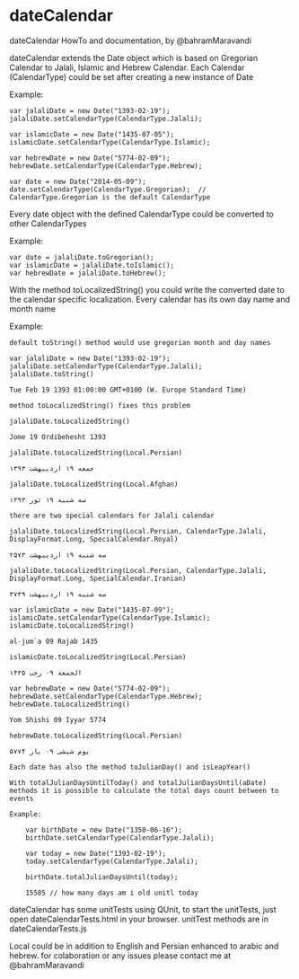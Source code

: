 dateCalendar
============

dateCalendar HowTo and documentation, by @bahramMaravandi 


dateCalendar extends the Date object which is based on Gregorian Calendar to Jalali, Islamic and Hebrew Calendar. Each Calendar (CalendarType) could be set after creating a new instance of Date

Example: 

	var jalaliDate = new Date("1393-02-19");
	jalaliDate.setCalendarType(CalendarType.Jalali);

	var islamicDate = new Date("1435-07-05");
	islamicDate.setCalendarType(CalendarType.Islamic);

	var hebrewDate = new Date("5774-02-09");
	hebrewDate.setCalendarType(CalendarType.Hebrew);

	var date = new Date("2014-05-09");
	date.setCalendarType(CalendarType.Gregorian);  // CalendarType.Gregorian is the default CalendarType

Every date object with the defined CalendarType could be converted to other CalendarTypes

Example:

	var date = jalaliDate.toGregorian();
	var islamicDate = jalaliDate.toIslamic();
	var hebrewDate = jalaliDate.toHebrew();

With the method toLocalizedString() you could write the converted date to the calendar specific localization. Every calendar has its own day name and month name

Example:

	default toString() method would use gregorian month and day names

	var jalaliDate = new Date("1393-02-19");
	jalaliDate.setCalendarType(CalendarType.Jalali);
	jalaliDate.toString()
	
	Tue Feb 19 1393 01:00:00 GMT+0100 (W. Europe Standard Time)

	method toLocalizedString() fixes this problem

	jalaliDate.toLocalizedString()
	
	Jome 19 Ordibehesht 1393

	jalaliDate.toLocalizedString(Local.Persian)

	جمعه ۱۹ اردیبهشت ۱۳۹۳

	jalaliDate.toLocalizedString(Local.Afghan)

	سه شنبه ۱۹ ثور ۱۳۹۳

	there are two special calendars for Jalali calendar

	jalaliDate.toLocalizedString(Local.Persian, CalendarType.Jalali, DisplayFormat.Long, SpecialCalendar.Royal)

	سه شنبه ۱۹ اردیبهشت ۲۵۷۳

	jalaliDate.toLocalizedString(Local.Persian, CalendarType.Jalali, DisplayFormat.Long, SpecialCalendar.Iranian)

	سه شنبه ۱۹ اردیبهشت ۳۷۳۹

	var islamicDate = new Date("1435-07-09");
	islamicDate.setCalendarType(CalendarType.Islamic);
	islamicDate.toLocalizedString()

	al-jum`a 09 Rajab 1435
	
	islamicDate.toLocalizedString(Local.Persian)

	الجمعة‬ ۰۹ رجب ۱۴۳۵

	var hebrewDate = new Date("5774-02-09");
	hebrewDate.setCalendarType(CalendarType.Hebrew);
	hebrewDate.toLocalizedString()

	Yom Shishi 09 Iyyar 5774

	hebrewDate.toLocalizedString(Local.Persian)

	یوم شیشی ۰۹ یار ۵۷۷۴

	Each date has also the method toJulianDay() and isLeapYear()

	With totalJulianDaysUntilToday() and totalJulianDaysUntil(aDate) methods it is possible to calculate the total days count between to events

	Example:

		var birthDate = new Date("1350-06-16");
		birthDate.setCalendarType(CalendarType.Jalali);

		var today = new Date("1393-02-19");
		today.setCalendarType(CalendarType.Jalali);

		birthDate.totalJulianDaysUntil(today);

		15585 // how many days am i old unitl today

dateCalendar has some unitTests using QUnit, to start the unitTests, just open dateCalendarTests.html in your browser. unitTest methods are in dateCalendarTests.js

Local could be in addition to English and Persian enhanced to arabic and hebrew. for colaboration or any issues please contact me at @bahramMaravandi